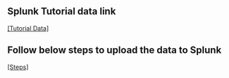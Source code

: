 ## Splunk Tutorial data link
[[Tutorial Data]](https://docs.splunk.com/images/Tutorial/tutorialdata.zip)

## Follow below steps to upload the data to Splunk
[[Steps]](https://docs.splunk.com/Documentation/Splunk/9.2.2/SearchTutorial/GetthetutorialdataintoSplunk)
